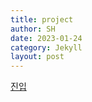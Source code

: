 ```yaml
---
title: project
author: SH
date: 2023-01-24
category: Jekyll
layout: post
---
```


<a href="{{site.baseurl}}/project/chatbot">진입</a>